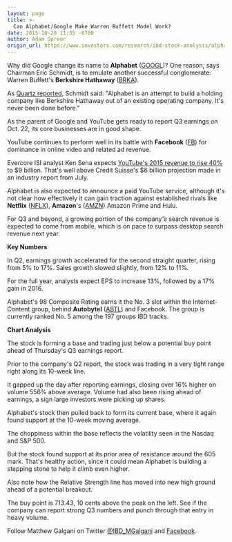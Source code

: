```yaml
---
layout: page
title: >-
  Can Alphabet/Google Make Warren Buffett Model Work?
date: 2015-10-20 11:35 -0700
author: Adam Spreer
origin_url: https://www.investors.com/research/ibd-stock-analysis/alphabet-google-tries-warren-buffett-model-q3-earnings-due/
---
```





  



Why did Google change its name to **Alphabet** ([GOOGL](https://research.investors.com/quote.aspx?symbol=GOOGL))? One reason, says Chairman Eric Schmidt, is to emulate another successful conglomerate: Warren Buffett's **Berkshire Hathaway** ([BRKA](https://research.investors.com/quote.aspx?symbol=BRKA)).

  

As [Quartz reported](http://finance.yahoo.com/news/eric-schmidt-explains-alphabet-emulate-163102640.html), Schmidt said: "Alphabet is an attempt to build a holding company like Berkshire Hathaway out of an existing operating company. It's never been done before."

  

As the parent of Google and YouTube gets ready to report Q3 earnings on Oct. 22, its core businesses are in good shape.

  

YouTube continues to perform well in its battle with **Facebook** ([FB](https://research.investors.com/quote.aspx?symbol=FB)) for dominance in online video and related ad revenue.

  

Evercore ISI analyst Ken Sena expects [YouTube's 2015 revenue to rise 40%](http://news.investors.com/technology/101815-776137-google-alphabet-q3-earnings-preview.htm) to $9 billion. That's well above Credit Suisse's $6 billion projection made in an industry report from July.

  

Alphabet is also expected to announce a paid YouTube service, although it's not clear how effectively it can gain traction against established rivals like **Netflix** ([NFLX](https://research.investors.com/quote.aspx?symbol=NFLX)), **Amazon**'s ([AMZN](https://research.investors.com/quote.aspx?symbol=AMZN)) Amazon Prime and Hulu.

  

For Q3 and beyond, a growing portion of the company's search revenue is expected to come from mobile, which is on pace to surpass desktop search revenue next year.

  

**Key Numbers**

  

In Q2, earnings growth accelerated for the second straight quarter, rising from 5% to 17%. Sales growth slowed slightly, from 12% to 11%.

  

For the full year, analysts expect EPS to increase 13%, followed by a 17% gain in 2016.

  

Alphabet's 98 Composite Rating earns it the No. 3 slot within the Internet-Content group, behind **Autobytel** ([ABTL](https://research.investors.com/quote.aspx?symbol=ABTL)) and Facebook. The group is currently ranked No. 5 among the 197 groups IBD tracks.

  

**Chart Analysis**

  

The stock is forming a base and trading just below a potential buy point ahead of Thursday's Q3 earnings report.

  

Prior to the company's Q2 report, the stock was trading in a very tight range right along its 10-week line.

  

It gapped up the day after reporting earnings, closing over 16% higher on volume 556% above average. Volume had also been rising ahead of earnings, a sign large investors were picking up shares.

  

Alphabet's stock then pulled back to form its current base, where it again found support at the 10-week moving average.

  

The choppiness within the base reflects the volatility seen in the Nasdaq and S&P 500.

  

But the stock found support at its prior area of resistance around the 605 mark. That's healthy action, since it could mean Alphabet is building a stepping stone to help it climb even higher.

  

Also note how the Relative Strength line has moved into new high ground ahead of a potential breakout.

  

The buy point is 713.43, 10 cents above the peak on the left. See if the company can report strong Q3 numbers and punch through that entry in heavy volume.

  

Follow Matthew Galgani on Twitter [@IBD\_MGalgani](https://twitter.com/ibd_mgalgani) and [Facebook](https://www.facebook.com/pages/Matt-Galgani/435399186575951?fref=ts).





